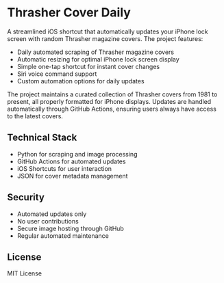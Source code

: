 # Thrasher Cover Daily

A streamlined iOS shortcut that automatically updates your iPhone lock screen with random Thrasher magazine covers. The project features:

- Daily automated scraping of Thrasher magazine covers
- Automatic resizing for optimal iPhone lock screen display
- Simple one-tap shortcut for instant cover changes
- Siri voice command support
- Custom automation options for daily updates

The project maintains a curated collection of Thrasher covers from 1981 to present, all properly formatted for iPhone displays. Updates are handled automatically through GitHub Actions, ensuring users always have access to the latest covers.

## Technical Stack
- Python for scraping and image processing
- GitHub Actions for automated updates
- iOS Shortcuts for user interaction
- JSON for cover metadata management

## Security
- Automated updates only
- No user contributions
- Secure image hosting through GitHub
- Regular automated maintenance

## License
MIT License 